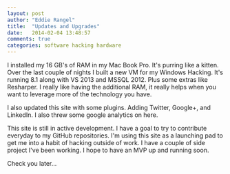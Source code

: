 ```yaml
---
layout: post
author: "Eddie Rangel"
title:  "Updates and Upgrades"
date:   2014-02-04 13:48:57
comments: true
categories: software hacking hardware
---
```


I installed my 16 GB's of RAM in my Mac Book Pro. It's purring like a kitten. Over the last couple of nights I built a new VM for my Windows Hacking. It's running 8.1 along with VS 2013 and MSSQL 2012. Plus some extras like Resharper. I really like having the additional RAM, it really helps when you want to leverage more of the technology you have.

I also updated this site with some plugins. Adding Twitter, Google+, and LinkedIn. I also threw some google analytics on here.

This site is still in active development. I have a goal to try to contribute everyday to my GitHub repositories. I'm using this site as a launching pad to get me into a habit of hacking outside of work. I have a couple of side project I've been working. I hope to have an MVP up and running soon.

Check you later...
